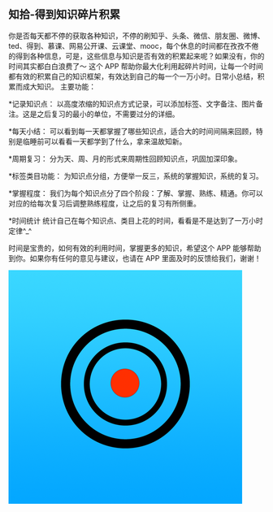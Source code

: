 ## 知拾-得到知识碎片积累

你是否每天都不停的获取各种知识，不停的刷知乎、头条、微信、朋友圈、微博、ted、得到、慕课、网易公开课、云课堂、mooc，每个休息的时间都在孜孜不倦的得到各种信息，可是，这些信息与知识是否有效的积累起来呢？如果没有，你的时间其实都白白浪费了～
这个 APP 帮助你最大化利用起碎片时间，让每一个时间都有效的积累自己的知识框架，有效达到自己的每一个一万小时。日常小总结，积累而成大知识。
主要功能：

*记录知识点：
以高度浓缩的知识点方式记录，可以添加标签、文字备注、图片备注。这是之后复习的最小的单位，不需要过分的详细。

*每天小结：
可以看到每一天都掌握了哪些知识点，适合大的时间间隔来回顾，特别是临睡前可以看看一天都学到了什么，拿来温故知新。

*周期复习：
分为天、周、月的形式来周期性回顾知识点，巩固加深印象。

*标签类目功能：
为知识点分组，方便举一反三，系统的掌握知识，系统的复习。

*掌握程度：
我们为每个知识点分了四个阶段：了解、掌握、熟练、精通。你可以对应的给每次复习后调整熟练程度，让之后的复习有所侧重。

*时间统计
统计自己在每个知识点、类目上花的时间，看看是不是达到了一万小时定律^_^

时间是宝贵的，如何有效的利用时间，掌握更多的知识，希望这个 APP 能够帮助到你。如果你有任何的意见与建议，也请在 APP 里面及时的反馈给我们，谢谢！

![](/images/studyhabit.png)
